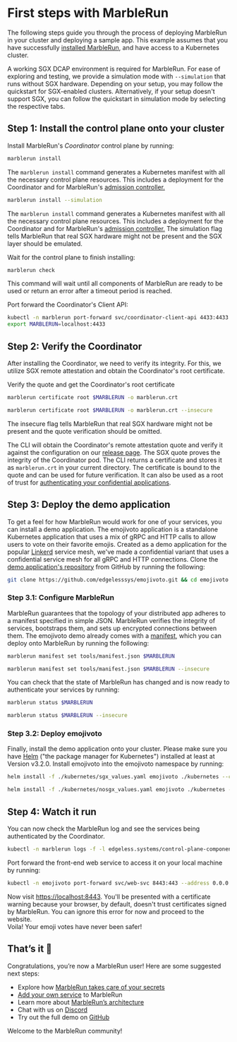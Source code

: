 # First steps with MarbleRun

The following steps guide you through the process of deploying MarbleRun in your cluster and deploying a sample app. This example assumes that you have successfully [installed MarbleRun](./installation.md), and have access to a Kubernetes cluster.

A working SGX DCAP environment is required for MarbleRun. For ease of exploring and testing, we provide a simulation mode with `--simulation` that runs without SGX hardware.
Depending on your setup, you may follow the quickstart for SGX-enabled clusters. Alternatively, if your setup doesn't support SGX, you can follow the quickstart in simulation mode by selecting the respective tabs.

## Step 1: Install the control plane onto your cluster

Install MarbleRun's *Coordinator* control plane by running:

<tabs groupId="mode">
<tabItem value="SGX" label="With SGX">

```bash
marblerun install
```

The `marblerun install` command generates a Kubernetes manifest with all the necessary control plane resources.
This includes a deployment for the Coordinator and for MarbleRun's [admission controller.](../features/kubernetes-integration.md)

</tabItem>
<tabItem value="Simulation" label="In simulation mode">

```bash
marblerun install --simulation
```

The `marblerun install` command generates a Kubernetes manifest with all the necessary control plane resources.
This includes a deployment for the Coordinator and for MarbleRun's [admission controller.](../features/kubernetes-integration.md)
The simulation flag tells MarbleRun that real SGX hardware might not be present and the SGX layer should be emulated.

</tabItem>
</tabs>

Wait for the control plane to finish installing:

```bash
marblerun check
```

This command will wait until all components of MarbleRun are ready to be used or return an error after a timeout period is reached.

Port forward the Coordinator's Client API:

```bash
kubectl -n marblerun port-forward svc/coordinator-client-api 4433:4433 --address localhost >/dev/null &
export MARBLERUN=localhost:4433
```

## Step 2: Verify the Coordinator

After installing the Coordinator, we need to verify its integrity.
For this, we utilize SGX remote attestation and obtain the Coordinator's root certificate.

Verify the quote and get the Coordinator's root certificate

<tabs groupId="mode">
<tabItem value="SGX" label="With SGX">

```bash
marblerun certificate root $MARBLERUN -o marblerun.crt
```

</tabItem>
<tabItem value="Simulation" label="In simulation mode">

```bash
marblerun certificate root $MARBLERUN -o marblerun.crt --insecure
```

The insecure flag tells MarbleRun that real SGX hardware might not be present and the quote verification should be omitted.

</tabItem>
</tabs>

The CLI will obtain the Coordinator's remote attestation quote and verify it against the configuration on our [release page](https://github.com/edgelesssys/marblerun/releases/latest/download/coordinator-era.json).
The SGX quote proves the integrity of the Coordinator pod.
The CLI returns a certificate and stores it as `marblerun.crt` in your current directory.
The certificate is bound to the quote and can be used for future verification.
It can also be used as a root of trust for [authenticating your confidential applications](../features/attestation.md).

## Step 3: Deploy the demo application

To get a feel for how MarbleRun would work for one of your services, you can install a demo application.
The emojivoto application is a standalone Kubernetes application that uses a mix of gRPC and HTTP calls to allow users to vote on their favorite emojis.
Created as a demo application for the popular [Linkerd](https://linkerd.io) service mesh, we've made a confidential variant that uses a confidential service mesh for all gRPC and HTTP connections.
Clone the [demo application's repository](https://github.com/edgelesssys/emojivoto.git) from GitHub by running the following:

```bash
git clone https://github.com/edgelesssys/emojivoto.git && cd emojivoto
```

### Step 3.1: Configure MarbleRun

MarbleRun guarantees that the topology of your distributed app adheres to a manifest specified in simple JSON.
MarbleRun verifies the integrity of services, bootstraps them, and sets up encrypted connections between them.
The emojivoto demo already comes with a [manifest](https://github.com/edgelesssys/emojivoto/blob/main/tools/manifest.json), which you can deploy onto MarbleRun by running the following:

<tabs groupId="mode">
<tabItem value="SGX" label="With SGX">

```bash
marblerun manifest set tools/manifest.json $MARBLERUN
```

</tabItem>
<tabItem value="Simulation" label="In simulation mode">

```bash
marblerun manifest set tools/manifest.json $MARBLERUN --insecure
```

</tabItem>
</tabs>

You can check that the state of MarbleRun has changed and is now ready to authenticate your services by running:

<tabs groupId="mode">
<tabItem value="SGX" label="With SGX">

```bash
marblerun status $MARBLERUN
```

</tabItem>
<tabItem value="Simulation" label="In simulation mode">

```bash
marblerun status $MARBLERUN --insecure
```

</tabItem>
</tabs>

### Step 3.2: Deploy emojivoto

Finally, install the demo application onto your cluster.
Please make sure you have [Helm](https://helm.sh/docs/intro/install/) ("the package manager for Kubernetes") installed at least at Version v3.2.0.
Install emojivoto into the emojivoto namespace by running:

<tabs groupId="mode">
<tabItem value="SGX" label="With SGX">

```bash
helm install -f ./kubernetes/sgx_values.yaml emojivoto ./kubernetes --create-namespace -n emojivoto
```

</tabItem>
<tabItem value="Simulation" label="In simulation mode">

```bash
helm install -f ./kubernetes/nosgx_values.yaml emojivoto ./kubernetes --create-namespace -n emojivoto
```

</tabItem>
</tabs>

## Step 4: Watch it run

You can now check the MarbleRun log and see the services being authenticated by the Coordinator.

```bash
kubectl -n marblerun logs -f -l edgeless.systems/control-plane-component=coordinator
```

Port forward the front-end web service to access it on your local machine by running:

```bash
kubectl -n emojivoto port-forward svc/web-svc 8443:443 --address 0.0.0.0
```

Now visit [https://localhost:8443](https://localhost:8443).
You'll be presented with a certificate warning because your browser, by default, doesn't trust certificates signed by MarbleRun.
You can ignore this error for now and proceed to the website.\
Voila! Your emoji votes have never been safer!

## That’s it 👏

Congratulations, you’re now a MarbleRun user! Here are some suggested next steps:

* Explore how [MarbleRun takes care of your secrets](../features/secrets-management.md)
* [Add your own service](../workflows/add-service.md) to MarbleRun
* Learn more about [MarbleRun’s architecture](../architecture/concepts.md)
* Chat with us on [Discord](https://discord.gg/rH8QTH56JN)
* Try out the full demo on [GitHub](https://github.com/edgelesssys/emojivoto)

Welcome to the MarbleRun community!
